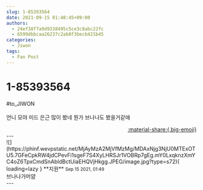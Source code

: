```yaml
---
slug: 1-85393564
date: 2021-09-15 01:48:45+09:00
authors:
  - 24ef38f7a9d9338495c5ce3c8abc22fc
  - 6599dbbcaa26237c2ab0f3becb421b45
categories:
  - Jiwon
tags:
  - Fan Post
---
```


# 1-85393564

<div class="post-container" markdown="1">
<div class="content-container md-sidebar__scrollwrap" markdown="1">

\#to_JIWON<br><br>언니 모야 미드 은근 많이 봤네 뭔가 브나나도 봤을거같애

</div>
</div>

<div style="text-align: right;" markdown="1">
<a href="https://weverse.io/fromis9/fanpost/1-85393564" style="text-align: right;">:material-share:{.big-emoji}</a>
</div>
---

<div class="comments-container md-sidebar__scrollwrap" markdown="1">
<div class="comment" markdown="1">
<div class='id-container' markdown="1">
![](https://phinf.wevpstatic.net/MjAyMzA2MjVfMzMg/MDAxNjg3NjU0MTExOTU5.7GFeCpkRW4jdCPevFi1sgeF7S4XyLHRSJr1VOBRp7gEg.mY0LxqknzXmYC4oZ6TpxCmdSnAbldBctUiaEHQVjHkgg.JPEG/image.jpg?type=s72){ loading=lazy }
**<span class="artist">지원</span>** <small>Sep 15 2021, 01:49</small><br>
</div>
<div class='comment-body' markdown="1">
브나나가머얌
</div>
</div>
</div>
---
